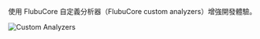 使用 FlubuCore 自定義分析器（FlubuCore custom analyzers）增強開發體驗。

![Custom Analyzers](/articles/projects/flubucore/assets/custom-analyzers.png)